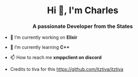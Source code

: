 <h1 align="center">Hi 👋, I'm Charles</h1>
<h3 align="center">A passionate Developer from the States</h3>

- 🔭 I’m currently working on **Elixir**

- 🌱 I’m currently learning **C++**

- 📫 How to reach me **xmppclient on discord**

- Credits to tiva for this https://github.com/itztiva/itztiva
